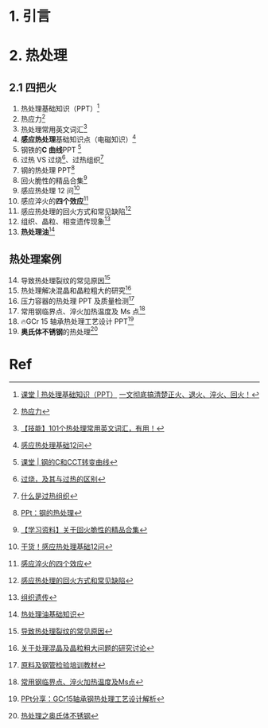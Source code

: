 # 1. 引言 

# 2. 热处理 
## 2.1 四把火 
1.  热处理基础知识（PPT）[^1]
2. 热应力[^2]
3. 热处理常用英文词汇[^3]
4. **感应热处理**基础知识点（电磁知识）[^4]
5. 钢铁的**C 曲线**PPT [^5]
6. 过热 VS 过烧[^6]、过热组织[^7]
7. 钢的热处理 PPT[^8]
8. 回火脆性的精品合集[^9]
9. 感应热处理 12 问[^10]
10. 感应淬火的**四个效应**[^11]
11. 感应热处理的回火方式和常见缺陷[^12]
12. 组织、晶粒、相变遗传现象[^13]
13. **热处理油**[^14]

## 热处理案例 
14. 导致热处理裂纹的常见原因[^15]
15. 热处理解决混晶和晶粒粗大的研究[^16]
16. 压力容器的热处理 PPT 及质量检测[^17]
17. 常用钢临界点、淬火加热温度及 Ms 点[^18]
18. 🔥GCr 15 轴承热处理工艺设计 PPT[^19]
19. **奥氏体不锈钢**的热处理[^20]

# Ref 
[^1]: [课堂 | 热处理基础知识（PPT）](https://mp.weixin.qq.com/s/w1h3ONJvSOnI6XXzAoC5xA)
	[一文彻底搞清楚正火、退火、淬火、回火！](https://mp.weixin.qq.com/s/mLtbkyQmLmGZfPMZk_mRrA)
[^2]: [热应力](https://mp.weixin.qq.com/s/852ysnmbyKq0rKWMyteZlQ)
[^3]: [【技能】101个热处理常用英文词汇，有用！](https://mp.weixin.qq.com/s/qXUqdQ7K44x_J22aWdzDFA)
[^4]: [感应热处理基础12问](https://mp.weixin.qq.com/s/RJbIAvZ0F-B5lIlMiyGwhA)
[^5]: [课堂 | 钢的C和CCT转变曲线](https://mp.weixin.qq.com/s/XhPFjBD75c5Z_p_UhyuZaA)
[^6]: [过烧，及其与过热的区别](https://mp.weixin.qq.com/s/u0q8OFP6ksLi8-JsBkB1rA)
[^7]: [什么是过热组织](https://mp.weixin.qq.com/s/UfIpzEctLhQfy1Lkkfg7Ug)
[^8]: [PPt：钢的热处理](https://mp.weixin.qq.com/s/DzD_p3QO_YcKpBtR0E-IvA)
[^9]: [【学习资料】关于回火脆性的精品合集](https://mp.weixin.qq.com/s/HZeVR6pbW6x98fxfQ6oaMw)
[^10]: [干货！感应热处理基础12问](https://mp.weixin.qq.com/s/Q6d7FX0fJtLPsORvno2sqg)
[^11]: [感应淬火的四个效应](https://mp.weixin.qq.com/s/tTlezDxp86RrrWEnOgw2lQ)
[^12]: [感应热处理的回火方式和常见缺陷](https://mp.weixin.qq.com/s/YqQpXFAtqhbik7cxW80WIw)
[^13]: [组织遗传](https://mp.weixin.qq.com/s/-aXUWz16PQZCUMegnAkl4g)
[^14]: [热处理油基础知识](https://mp.weixin.qq.com/s/AKV3gQALQtC4SqobMbGSDQ)
[^15]: [导致热处理裂纹的常见原因](https://mp.weixin.qq.com/s/W1RTj2VuyzG4L2oSKvy6RQ)
[^16]: [关于处理混晶及晶粒粗大问题的研究讨论](https://mp.weixin.qq.com/s/852ftryo_QuNbI1w9_5nsw)
[^17]: [原料及钢管检验培训教材](https://mp.weixin.qq.com/s/7udZ2kuoYkg0I-ne7M9D5A)
[^18]: [常用钢临界点、淬火加热温度及Ms点](https://mp.weixin.qq.com/s/kFoeSx5G4WvsoL794Mdq6w)
[^19]: [PPt分享：GCr15轴承钢热处理工艺设计解析](https://mp.weixin.qq.com/s/_g9Fk1ToleCM434cPPceHw)
[^20]: [热处理之奥氏体不锈钢](https://mp.weixin.qq.com/s/mEQvpuowmfZq0Y4YRavUEw)

